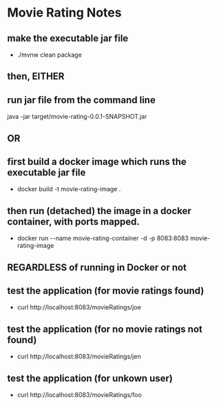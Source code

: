 # Movie Rating Notes

## make the executable jar file
* ./mvnw clean package

## then, EITHER
## run jar file from the command line
java -jar target/movie-rating-0.0.1-SNAPSHOT.jar

## OR
## first build a docker image which runs the executable jar file
* docker build -t movie-rating-image .

## then run (detached) the image in a docker container, with ports mapped.
* docker run --name movie-rating-container -d -p 8083:8083 movie-rating-image 

## REGARDLESS of running in Docker or not

## test the application (for movie ratings found)
* curl http://localhost:8083/movieRatings/joe

## test the application (for no movie ratings not found)
* curl http://localhost:8083/movieRatings/jen

## test the application (for unkown user)
* curl http://localhost:8083/movieRatings/foo
